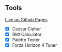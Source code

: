 ## Tools
[Live on Github Pages](https://jhahspu.github.io/tools/)

- [x] Caesar Cipher
- [x] BMI Calculator
- [x] Palette Tester
- [x] Forza Horizon 4 Tuner